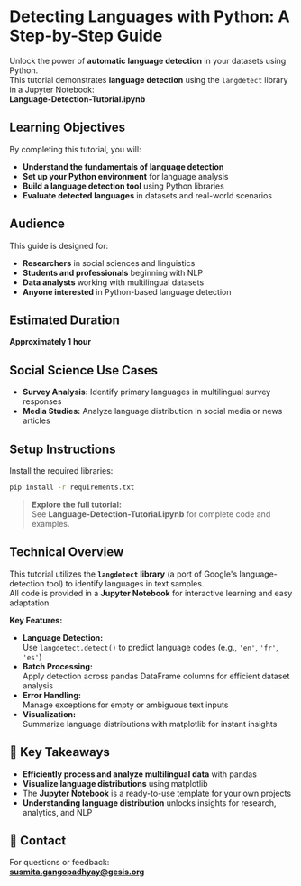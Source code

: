 # Detecting Languages with Python: A Step-by-Step Guide

Unlock the power of **automatic language detection** in your datasets using Python.  
This tutorial demonstrates **language detection** using the `langdetect` library in a Jupyter Notebook:  
**Language-Detection-Tutorial.ipynb**


## Learning Objectives

By completing this tutorial, you will:

- **Understand the fundamentals of language detection**
- **Set up your Python environment** for language analysis
- **Build a language detection tool** using Python libraries
- **Evaluate detected languages** in datasets and real-world scenarios


## Audience

This guide is designed for:

- **Researchers** in social sciences and linguistics
- **Students and professionals** beginning with NLP
- **Data analysts** working with multilingual datasets
- **Anyone interested** in Python-based language detection


## Estimated Duration

**Approximately 1 hour**


## Social Science Use Cases

- **Survey Analysis:** Identify primary languages in multilingual survey responses
- **Media Studies:** Analyze language distribution in social media or news articles


## Setup Instructions

Install the required libraries:

```bash
pip install -r requirements.txt
```


> **Explore the full tutorial:**  
> See **Language-Detection-Tutorial.ipynb** for complete code and examples.


## Technical Overview

This tutorial utilizes the **`langdetect` library** (a port of Google's language-detection tool) to identify languages in text samples.  
All code is provided in a **Jupyter Notebook** for interactive learning and easy adaptation.

**Key Features:**

- **Language Detection:**  
    Use `langdetect.detect()` to predict language codes (e.g., `'en'`, `'fr'`, `'es'`)
- **Batch Processing:**  
    Apply detection across pandas DataFrame columns for efficient dataset analysis
- **Error Handling:**  
    Manage exceptions for empty or ambiguous text inputs
- **Visualization:**  
    Summarize language distributions with matplotlib for instant insights


## 📝 **Key Takeaways**

- **Efficiently process and analyze multilingual data** with pandas
- **Visualize language distributions** using matplotlib
- The **Jupyter Notebook** is a ready-to-use template for your own projects
- **Understanding language distribution** unlocks insights for research, analytics, and NLP


## 📧 **Contact**

For questions or feedback:  
**susmita.gangopadhyay@gesis.org**